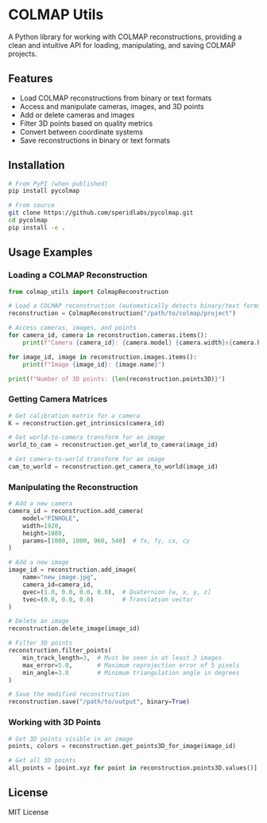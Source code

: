# COLMAP Utils

A Python library for working with COLMAP reconstructions, providing a clean and intuitive API for loading, manipulating, and saving COLMAP projects.

## Features

- Load COLMAP reconstructions from binary or text formats
- Access and manipulate cameras, images, and 3D points
- Add or delete cameras and images
- Filter 3D points based on quality metrics
- Convert between coordinate systems
- Save reconstructions in binary or text formats

## Installation

```bash
# From PyPI (when published)
pip install pycolmap

# From source
git clone https://github.com/speridlabs/pycolmap.git
cd pycolmap
pip install -e .
```

## Usage Examples

### Loading a COLMAP Reconstruction

```python
from colmap_utils import ColmapReconstruction

# Load a COLMAP reconstruction (automatically detects binary/text format)
reconstruction = ColmapReconstruction("/path/to/colmap/project")

# Access cameras, images, and points
for camera_id, camera in reconstruction.cameras.items():
    print(f"Camera {camera_id}: {camera.model} {camera.width}x{camera.height}")

for image_id, image in reconstruction.images.items():
    print(f"Image {image_id}: {image.name}")

print(f"Number of 3D points: {len(reconstruction.points3D)}")
```

### Getting Camera Matrices

```python
# Get calibration matrix for a camera
K = reconstruction.get_intrinsics(camera_id)

# Get world-to-camera transform for an image
world_to_cam = reconstruction.get_world_to_camera(image_id)

# Get camera-to-world transform for an image
cam_to_world = reconstruction.get_camera_to_world(image_id)
```

### Manipulating the Reconstruction

```python
# Add a new camera
camera_id = reconstruction.add_camera(
    model="PINHOLE",
    width=1920, 
    height=1080, 
    params=[1000, 1000, 960, 540]  # fx, fy, cx, cy
)

# Add a new image
image_id = reconstruction.add_image(
    name="new_image.jpg",
    camera_id=camera_id,
    qvec=(1.0, 0.0, 0.0, 0.0),  # Quaternion [w, x, y, z]
    tvec=(0.0, 0.0, 0.0)        # Translation vector
)

# Delete an image
reconstruction.delete_image(image_id)

# Filter 3D points
reconstruction.filter_points(
    min_track_length=3,  # Must be seen in at least 3 images
    max_error=5.0,       # Maximum reprojection error of 5 pixels
    min_angle=3.0        # Minimum triangulation angle in degrees
)

# Save the modified reconstruction
reconstruction.save("/path/to/output", binary=True)
```

### Working with 3D Points

```python
# Get 3D points visible in an image
points, colors = reconstruction.get_points3D_for_image(image_id)

# Get all 3D points
all_points = [point.xyz for point in reconstruction.points3D.values()]
```

## License

MIT License

